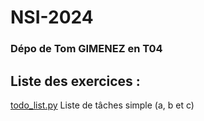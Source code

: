 # NSI-2024
### Dépo de Tom GIMENEZ en T04

## Liste des exercices :
[todo_list.py](./todo_list.py) Liste de tâches simple (a, b et c)

